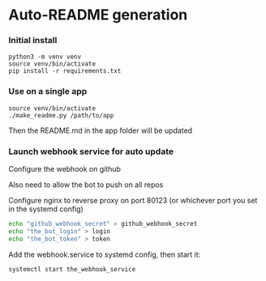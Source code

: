 # Auto-README generation

### Initial install

```
python3 -m venv venv
source venv/bin/activate
pip install -r requirements.txt
```

### Use on a single app

```
source venv/bin/activate
./make_readme.py /path/to/app
```

Then the README.md in the app folder will be updated

### Launch webhook service for auto update

Configure the webhook on github

Also need to allow the bot to push on all repos

Configure nginx to reverse proxy on port 80123 (or whichever port you set in the systemd config)

```bash
echo "github_webhook_secret" > github_webhook_secret
echo "the_bot_login" > login
echo "the_bot_token" > token
```

Add the webhook.service to systemd config, then start it:

```bash
systemctl start the_webhook_service 
```

